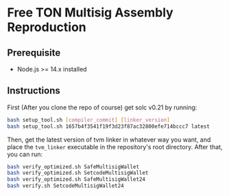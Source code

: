 # Free TON Multisig Assembly Reproduction

## Prerequisite

 - Node.js >= 14.x installed

## Instructions
First (After you clone the repo of course) get solc v0.21 by running:
``` bash
bash setup_tool.sh [compiler_commit] [linker_version]
bash setup_tool.sh 1657b4f3541f19f3d23f87ac32800efe714bccc7 latest
```
Then, get the latest version of tvm linker in whatever way you want, and place the `tvm_linker` executable in the repository's root directory.
After that, you can run:
``` bash
bash verify_optimized.sh SafeMultisigWallet
bash verify_optimized.sh SetcodeMultisigWallet
bash verify_optimized.sh SafeMultisigWallet24
bash verify.sh SetcodeMultisigWallet24
```  
